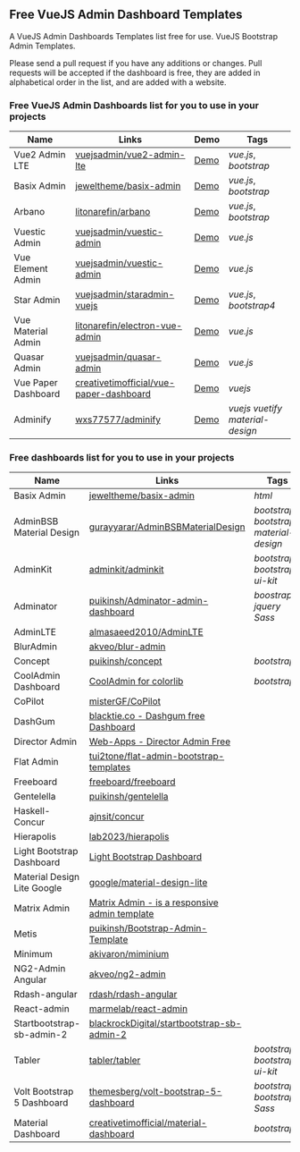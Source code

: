 ## Free VueJS Admin Dashboard Templates

A VueJS Admin Dashboards Templates list free for use. VueJS Bootstrap Admin Templates.

Please send a pull request if you have any additions or changes. Pull requests will be accepted if the dashboard is free, they are added in alphabetical order in the list, and are added with a website.

### Free VueJS Admin Dashboards list for you to use in your projects


Name | Links | Demo    | Tags
------------ | ------- | ------- | -------
Vue2 Admin LTE | [vuejsadmin/vue2-admin-lte](https://github.com/vuejsadmin/vue2-admin-lte) | [Demo](https://vuejsadmin.com/product/vue2-admin-lte/) | _vue.js_, _bootstrap_
Basix Admin | [jeweltheme/basix-admin](https://github.com/vuejsadmin/basix-admin) | [Demo](https://vuejsadmin.com/product/basix-admin/) | _vue.js_, _bootstrap_
Arbano | [litonarefin/arbano](https://github.com/litonarefin/arbano) | [Demo](https://vuejsadmin.com/product/arbano/) | _vue.js_, _bootstrap_
Vuestic Admin | [vuejsadmin/vuestic-admin](https://github.com/vuejsadmin/vuestic-admin) | [Demo](https://vuejsadmin.com/product/vuestic/) | _vue.js_
Vue Element Admin | [vuejsadmin/vuestic-admin](https://github.com/vuejsadmin/vue-element-admin) | [Demo](https://vuejsadmin.com/product/vue-element-admin/) | _vue.js_
Star Admin | [vuejsadmin/staradmin-vuejs](https://github.com/vuejsadmin/staradmin-vuejs) | [Demo](https://vuejsadmin.com/product/star-admin/) | _vue.js_, _bootstrap4_
Vue Material Admin | [litonarefin/electron-vue-admin](https://github.com/litonarefin/electron-vue-admin) | [Demo](https://vuejsadmin.com/product/electron/) | _vue.js_
Quasar Admin | [vuejsadmin/quasar-admin](https://github.com/vuejsadmin/quasar-admin) | [Demo](https://vuejsadmin.com/product/quasar-admin-app/) | _vue.js_
Vue Paper Dashboard | [creativetimofficial/vue-paper-dashboard](https://github.com/creativetimofficial/vue-paper-dashboard) | [Demo](https://www.creative-tim.com/product/paper-dashboard) | _vuejs_
Adminify | [wxs77577/adminify](https://github.com/topfullstack/adminify) | [Demo](#) | _vuejs_ _vuetify_ _material-design_





### Free dashboards list for you to use in your projects

Name | Links | Tags
------------ | ------- | -------
Basix Admin | [jeweltheme/basix-admin](https://vuejsadmin.com/product/basix-admin/) | _html_
AdminBSB Material Design | [gurayyarar/AdminBSBMaterialDesign](https://github.com/gurayyarar/AdminBSBMaterialDesign/) | _bootstrap_ _bootstrap3_ _material-design_ 
AdminKit | [adminkit/adminkit](https://github.com/adminkit/adminkit) | _bootstrap_ _bootstrap4_ _ui-kit_
Adminator | [puikinsh/Adminator-admin-dashboard](https://github.com/puikinsh/Adminator-admin-dashboard) | _boostrap_ _jquery_ _Sass_
AdminLTE | [almasaeed2010/AdminLTE](https://github.com/ColorlibHQ/AdminLTE) |  
BlurAdmin | [akveo/blur-admin](https://github.com/akveo/blur-admin) |
Concept | [puikinsh/concept](https://github.com/puikinsh/concept) | _bootstrap_
CoolAdmin Dashboard | [CoolAdmin for colorlib](https://github.com/puikinsh/CoolAdmin) | _bootstrap_
CoPilot | [misterGF/CoPilot](https://github.com/misterGF/CoPilot) |
DashGum | [blacktie.co - Dashgum free Dashboard](http://blacktie.co/2014/07/dashgum-free-dashboard/) |
Director Admin | [Web-Apps - Director Admin Free](http://ww12.web-apps.ninja/) |
Flat Admin | [tui2tone/flat-admin-bootstrap-templates](https://github.com/tui2tone/flat-admin-bootstrap-templates) |
Freeboard | [freeboard/freeboard](https://github.com/Freeboard/freeboard) |
Gentelella | [puikinsh/gentelella](https://github.com/ColorlibHQ/gentelella) |
Haskell-Concur | [ajnsit/concur](https://github.com/ajnsit/concur) |
Hierapolis | [lab2023/hierapolis](https://github.com/lab2023/hierapolis) |
Light Bootstrap Dashboard |[Light Bootstrap Dashboard](https://www.creative-tim.com/product/light-bootstrap-dashboard) |
Material Design Lite Google | [google/material-design-lite](https://github.com/google/material-design-lite/tree/mdl-1.x/templates/dashboard) |
Matrix Admin | [Matrix Admin - is a responsive admin template](https://www.wrappixel.com/) |
Metis | [puikinsh/Bootstrap-Admin-Template](https://github.com/puikinsh/Bootstrap-Admin-Template) |
Minimum | [akivaron/miminium](https://github.com/akivaron/miminium)|
NG2-Admin Angular | [akveo/ng2-admin](https://github.com/akveo/ngx-admin) |
Rdash-angular | [rdash/rdash-angular](https://github.com/invertase/rdash-angular) |
React-admin | [marmelab/react-admin](https://github.com/marmelab/react-admin) |
Startbootstrap-sb-admin-2 | [blackrockDigital/startbootstrap-sb-admin-2](https://github.com/BlackrockDigital/startbootstrap-sb-admin-2) |
Tabler | [tabler/tabler](https://github.com/tabler/tabler) | _bootstrap_ _bootstrap4_ _ui-kit_
Volt Bootstrap 5 Dashboard | [themesberg/volt-bootstrap-5-dashboard](https://github.com/themesberg/volt-bootstrap-5-dashboard) | _bootstrap_ _bootstrap5_ _Sass_
Material Dashboard | [creativetimofficial/material-dashboard](https://github.com/creativetimofficial/material-dashboard) | _bootstrap_


